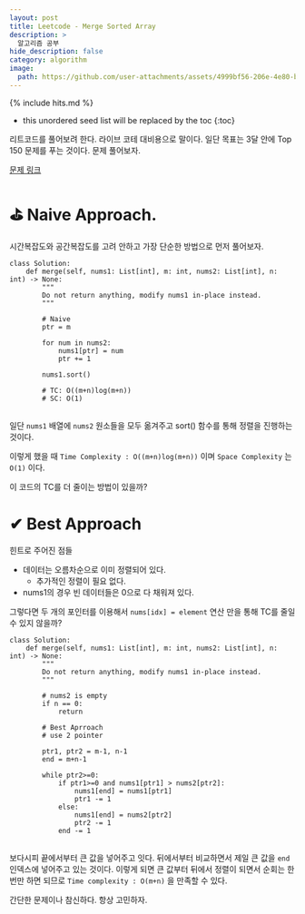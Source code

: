 ```yaml
---
layout: post
title: Leetcode - Merge Sorted Array
description: >
  알고리즘 공부
hide_description: false
category: algorithm
image:
  path: https://github.com/user-attachments/assets/4999bf56-206e-4e80-bc2b-9a4ac198b9dd
---
```


{% include hits.md %}

* this unordered seed list will be replaced by the toc
{:toc}

리트코드를 풀어보려 한다. 라이브 코테 대비용으로 말이다. 일단 목표는 3달 안에 Top 150 문제를 푸는 것이다. 문제 풀어보자.

[문제 링크](https://leetcode.com/problems/merge-sorted-array/description/?envType=study-plan-v2&envId=top-interview-150)

# ⛳️ Naive Approach.

시간복잡도와 공간복잡도를 고려 안하고 가장 단순한 방법으로 먼저 풀어보자. 

<pre><code class="python">class Solution:
    def merge(self, nums1: List[int], m: int, nums2: List[int], n: int) -> None:
        """
        Do not return anything, modify nums1 in-place instead.
        """

        # Naive
        ptr = m

        for num in nums2:
            nums1[ptr] = num
            ptr += 1

        nums1.sort()

        # TC: O((m+n)log(m+n))
        # SC: O(1)
</code>
</pre>

일단 `nums1` 배열에 `nums2` 원소들을 모두 옮겨주고 sort() 함수를 통해 정렬을 진행하는 것이다. 

이렇게 했을 때 `Time Complexity : O((m+n)log(m+n))` 이며 `Space Complexity` 는 `O(1)` 이다.

이 코드의 TC를 더 줄이는 방법이 있을까?

# ✔︎ Best Approach

힌트로 주어진 점들

* 데이터는 오름차순으로 이미 정렬되어 있다.
    * 추가적인 정렬이 필요 없다.
* nums1의 경우 빈 데이터들은 0으로 다 채워져 있다.

그렇다면 두 개의 포인터를 이용해서 `nums[idx] = element` 연산 만을 통해 TC를 줄일 수 있지 않을까?


<pre><code class="python">class Solution:
    def merge(self, nums1: List[int], m: int, nums2: List[int], n: int) -> None:
        """
        Do not return anything, modify nums1 in-place instead.
        """

        # nums2 is empty
        if n == 0:
            return

        # Best Aprroach
        # use 2 pointer

        ptr1, ptr2 = m-1, n-1
        end = m+n-1

        while ptr2>=0:
            if ptr1>=0 and nums1[ptr1] > nums2[ptr2]:
                nums1[end] = nums1[ptr1]
                ptr1 -= 1
            else:
                nums1[end] = nums2[ptr2]
                ptr2 -= 1
            end -= 1
</code>
</pre>


보다시피 끝에서부터 큰 값을 넣어주고 잇다. 뒤에서부터 비교하면서 제일 큰 값을 `end` 인덱스에 넣어주고 있는 것이다. 이렇게 되면
큰 값부터 뒤에서 정렬이 되면서 순회는 한번만 하면 되므로 `Time complexity : O(m+n)` 을 만족할 수 있다.

간단한 문제이나 참신하다. 항상 고민하자.